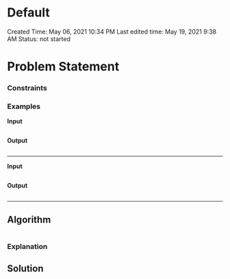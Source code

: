 # Default

Created Time: May 06, 2021 10:34 PM
Last edited time: May 19, 2021 9:38 AM
Status: not started

# Problem Statement

### Constraints

$$$$

### **Examples**

**Input**

```

```

**Output**

```

```

---

**Input**

```

```

**Output**

```

```

---

## Algorithm

```python

```

### Explanation

## Solution

```jsx

```